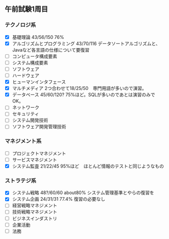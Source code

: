 ## 午前試験1周目
### テクノロジ系
- [x] 基礎理論 43/56/150 76%
- [x] アルゴリズムとプログラミング 43/70/116 データソートアルゴリズムと、Javaなど各言語の仕様について要復習
- [ ] コンピュータ構成要素
- [ ] システム構成要素
- [ ] ソフトウェア
- [ ] ハードウェア
- [x] ヒューマンインタフェース
- [x] マルチメディア 2つ合わせて18/25/50　専門用語が多いので演習。
- [x] データベース 45/60/120? 75%ほど。SQLが多いのであとは演習のみでOK。
- [ ] ネットワーク
- [ ] セキュリティ
- [ ] システム開発技術
- [ ] ソフトウェア開発管理技術
### マネジメント系
- [ ] プロジェクトマネジメント
- [ ] サービスマネジメント
- [x] システム監査  21/22/45 95%ほど　ほとんど情報のテストと同じようなもの
### ストラテジ系
- [x] システム戦略 48?/60/60 about80% システム管理基準とやらの復習を
- [x] システム企画 24/31/31 77.4% 復習の必要なし
- [ ] 経営戦略マネジメント
- [ ] 技術戦略マネジメント
- [ ] ビジネスインダストリ
- [ ] 企業活動
- [ ] 法務
